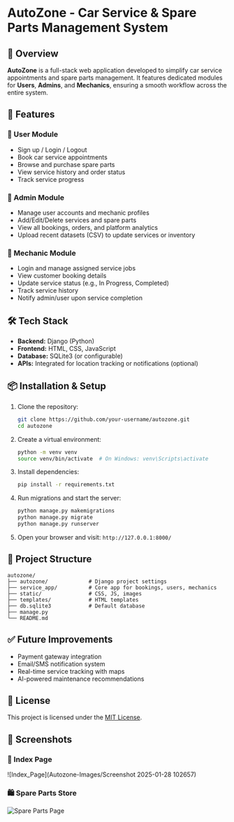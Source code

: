 # AutoZone - Car Service & Spare Parts Management System

## 🚗 Overview

**AutoZone** is a full-stack web application developed to simplify car service appointments and spare parts management. It features dedicated modules for **Users**, **Admins**, and **Mechanics**, ensuring a smooth workflow across the entire system.

## 🔧 Features

### 👤 User Module
- Sign up / Login / Logout
- Book car service appointments
- Browse and purchase spare parts
- View service history and order status
- Track service progress

### 🔐 Admin Module
- Manage user accounts and mechanic profiles
- Add/Edit/Delete services and spare parts
- View all bookings, orders, and platform analytics
- Upload recent datasets (CSV) to update services or inventory

### 🧰 Mechanic Module
- Login and manage assigned service jobs
- View customer booking details
- Update service status (e.g., In Progress, Completed)
- Track service history
- Notify admin/user upon service completion

## 🛠 Tech Stack

- **Backend:** Django (Python)
- **Frontend:** HTML, CSS, JavaScript
- **Database:** SQLite3 (or configurable)
- **APIs:** Integrated for location tracking or notifications (optional)

## 📦 Installation & Setup

1. Clone the repository:
   ```bash
   git clone https://github.com/your-username/autozone.git
   cd autozone
   ```

2. Create a virtual environment:
   ```bash
   python -m venv venv
   source venv/bin/activate  # On Windows: venv\Scripts\activate
   ```

3. Install dependencies:
   ```bash
   pip install -r requirements.txt
   ```

4. Run migrations and start the server:
   ```bash
   python manage.py makemigrations
   python manage.py migrate
   python manage.py runserver
   ```

5. Open your browser and visit: `http://127.0.0.1:8000/`

## 📂 Project Structure

```
autozone/
├── autozone/             # Django project settings
├── service_app/          # Core app for bookings, users, mechanics
├── static/               # CSS, JS, images
├── templates/            # HTML templates
├── db.sqlite3            # Default database
├── manage.py
└── README.md
```

## ✅ Future Improvements

- Payment gateway integration
- Email/SMS notification system
- Real-time service tracking with maps
- AI-powered maintenance recommendations

## 📄 License

This project is licensed under the [MIT License](LICENSE).  

## 📸 Screenshots

### 🔧 Index Page
![Index_Page](Autozone-Images/Screenshot 2025-01-28 102657)

### 🛍️ Spare Parts Store
![Spare Parts Page](https://i.imgur.com/abc123.png)


